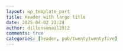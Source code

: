 ```yaml
---
layout: wp_template_part
title: Header with large title
date: 2025-04-02 22:24
author: dillonsemail2012
comments: true
categories: [header, pub/twentytwentyfive]
---
```

<!-- wp:group {"metadata":{"name":"Header","categories":["header"],"patternName":"a8c/header-logo-and-menu"},"align":"full","style":{"spacing":{"padding":{"top":"var:preset|spacing|20","bottom":"var:preset|spacing|20","left":"var(\u002d\u002dwp\u002d\u002dstyle\u002d\u002droot\u002d\u002dpadding-left, var(\u002d\u002dwp\u002d\u002dcustom\u002d\u002dgap\u002d\u002dhorizontal))","right":"var(\u002d\u002dwp\u002d\u002dstyle\u002d\u002droot\u002d\u002dpadding-right, var(\u002d\u002dwp\u002d\u002dcustom\u002d\u002dgap\u002d\u002dhorizontal))"},"margin":{"top":"0","bottom":"0"}}},"layout":{"type":"constrained","justifyContent":"center"}} -->
<div class="wp-block-group alignfull" style="margin-top:0;margin-bottom:0;padding-top:var(--wp--preset--spacing--20);padding-right:var(--wp--style--root--padding-right, var(--wp--custom--gap--horizontal));padding-bottom:var(--wp--preset--spacing--20);padding-left:var(--wp--style--root--padding-left, var(--wp--custom--gap--horizontal))"><!-- wp:group {"tagName":"header","metadata":{"name":"Contents"},"align":"wide","style":{"spacing":{"margin":{"top":"0","bottom":"0"}}},"layout":{"type":"flex","flexWrap":"nowrap","justifyContent":"space-between"}} -->
<header class="wp-block-group alignwide" style="margin-top:0;margin-bottom:0"><!-- wp:group {"style":{"spacing":{"blockGap":"var:preset|spacing|20"}},"layout":{"type":"flex","flexWrap":"nowrap"}} -->
<div class="wp-block-group"><!-- wp:group {"metadata":{"name":"Logo \u0026amp; Title"},"style":{"spacing":{"blockGap":"12px"}},"layout":{"type":"flex","flexWrap":"nowrap"}} -->
<div class="wp-block-group"><!-- wp:site-logo {"width":48,"align":"center","className":"is-style-default"} /-->

<!-- wp:site-title /--></div>
<!-- /wp:group --></div>
<!-- /wp:group -->

<!-- wp:group {"style":{"spacing":{"blockGap":"var:preset|spacing|20"}},"layout":{"type":"flex","flexWrap":"nowrap"}} -->
<div class="wp-block-group"><!-- wp:navigation {"className":"order-1 md:order-0"} /--></div>
<!-- /wp:group --></header>
<!-- /wp:group --></div>
<!-- /wp:group -->
